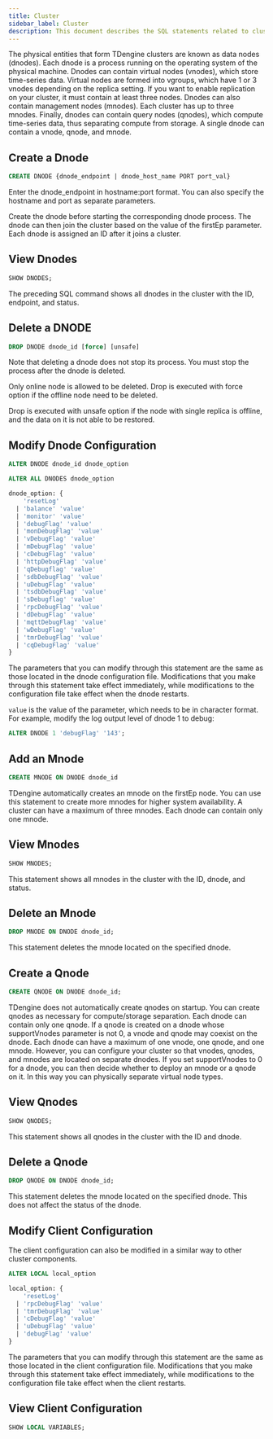```yaml
---
title: Cluster
sidebar_label: Cluster
description: This document describes the SQL statements related to cluster management in TDengine.
---
```


The physical entities that form TDengine clusters are known as data nodes (dnodes). Each dnode is a process running on the operating system of the physical machine. Dnodes can contain virtual nodes (vnodes), which store time-series data. Virtual nodes are formed into vgroups, which have 1 or 3 vnodes depending on the replica setting. If you want to enable replication on your cluster, it must contain at least three nodes. Dnodes can also contain management nodes (mnodes). Each cluster has up to three mnodes. Finally, dnodes can contain query nodes (qnodes), which compute time-series data, thus separating compute from storage. A single dnode can contain a vnode, qnode, and mnode.

## Create a Dnode

```sql
CREATE DNODE {dnode_endpoint | dnode_host_name PORT port_val}
```

Enter the dnode_endpoint in hostname:port format. You can also specify the hostname and port as separate parameters.

Create the dnode before starting the corresponding dnode process. The dnode can then join the cluster based on the value of the firstEp parameter. Each dnode is assigned an ID after it joins a cluster.

## View Dnodes

```sql
SHOW DNODES;
```

The preceding SQL command shows all dnodes in the cluster with the ID, endpoint, and status.

## Delete a DNODE

```sql
DROP DNODE dnode_id [force] [unsafe]
```

Note that deleting a dnode does not stop its process. You must stop the process after the dnode is deleted.

Only online node is allowed to be deleted. Drop is executed with force option if the offline node need to be deleted.

Drop is executed with unsafe option if the node with single replica is offline, and the data on it is not able to be restored.

## Modify Dnode Configuration

```sql
ALTER DNODE dnode_id dnode_option

ALTER ALL DNODES dnode_option

dnode_option: {
    'resetLog'
  | 'balance' 'value'
  | 'monitor' 'value'
  | 'debugFlag' 'value'
  | 'monDebugFlag' 'value'
  | 'vDebugFlag' 'value'
  | 'mDebugFlag' 'value'
  | 'cDebugFlag' 'value'
  | 'httpDebugFlag' 'value'
  | 'qDebugflag' 'value'
  | 'sdbDebugFlag' 'value'
  | 'uDebugFlag' 'value'
  | 'tsdbDebugFlag' 'value'
  | 'sDebugflag' 'value'
  | 'rpcDebugFlag' 'value'
  | 'dDebugFlag' 'value'
  | 'mqttDebugFlag' 'value'
  | 'wDebugFlag' 'value'
  | 'tmrDebugFlag' 'value'
  | 'cqDebugFlag' 'value'
}
```

The parameters that you can modify through this statement are the same as those located in the dnode configuration file. Modifications that you make through this statement take effect immediately, while modifications to the configuration file take effect when the dnode restarts.

`value` is the value of the parameter, which needs to be in character format. For example, modify the log output level of dnode 1 to debug:

```sql
ALTER DNODE 1 'debugFlag' '143';
```

## Add an Mnode

```sql
CREATE MNODE ON DNODE dnode_id
```

TDengine automatically creates an mnode on the firstEp node. You can use this statement to create more mnodes for higher system availability. A cluster can have a maximum of three mnodes. Each dnode can contain only one mnode.

## View Mnodes

```sql
SHOW MNODES;
```

This statement shows all mnodes in the cluster with the ID, dnode, and status.

## Delete an Mnode

```sql
DROP MNODE ON DNODE dnode_id;
```

This statement deletes the mnode located on the specified dnode.

## Create a Qnode

```sql
CREATE QNODE ON DNODE dnode_id;
```

TDengine does not automatically create qnodes on startup. You can create qnodes as necessary for compute/storage separation. Each dnode can contain only one qnode. If a qnode is created on a dnode whose supportVnodes parameter is not 0, a vnode and qnode may coexist on the dnode. Each dnode can have a maximum of one vnode, one qnode, and one mnode. However, you can configure your cluster so that vnodes, qnodes, and mnodes are located on separate dnodes. If you set supportVnodes to 0 for a dnode, you can then decide whether to deploy an mnode or a qnode on it. In this way you can physically separate virtual node types.

## View Qnodes

```sql
SHOW QNODES;
```

This statement shows all qnodes in the cluster with the ID and dnode.

## Delete a Qnode

```sql
DROP QNODE ON DNODE dnode_id;
```

This statement deletes the mnode located on the specified dnode. This does not affect the status of the dnode.

## Modify Client Configuration

The client configuration can also be modified in a similar way to other cluster components.

```sql
ALTER LOCAL local_option

local_option: {
    'resetLog'
  | 'rpcDebugFlag' 'value'
  | 'tmrDebugFlag' 'value'
  | 'cDebugFlag' 'value'
  | 'uDebugFlag' 'value'
  | 'debugFlag' 'value'
}
```

The parameters that you can modify through this statement are the same as those located in the client configuration file. Modifications that you make through this statement take effect immediately, while modifications to the configuration file take effect when the client restarts.

## View Client Configuration

```sql
SHOW LOCAL VARIABLES;
```
